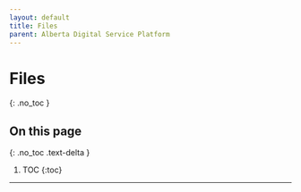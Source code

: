 ```yaml
---
layout: default
title: Files
parent: Alberta Digital Service Platform
---
```


# Files
{: .no_toc }

## On this page
{: .no_toc .text-delta }

1. TOC
{:toc}

---
